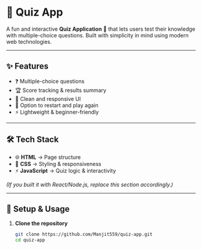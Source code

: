 # 📝 Quiz App  

A fun and interactive **Quiz Application** 🎯 that lets users test their knowledge with multiple-choice questions. Built with simplicity in mind using modern web technologies.  

---

## ✨ Features  

- ❓ Multiple-choice questions  
- 🏆 Score tracking & results summary  
- 🎨 Clean and responsive UI  
- 🔄 Option to restart and play again  
- ⚡ Lightweight & beginner-friendly  

---

## 🛠️ Tech Stack  

- 🌐 **HTML** → Page structure  
- 🎨 **CSS** → Styling & responsiveness  
- ⚡ **JavaScript** → Quiz logic & interactivity  

*(If you built it with React/Node.js, replace this section accordingly.)*  

---

## 🚀 Setup & Usage  

1. **Clone the repository**  
   ```bash
   git clone https://github.com/Manjit559/quiz-app.git
   cd quiz-app
